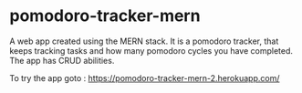 # pomodoro-tracker-mern
A web app created using the MERN stack. It is a pomodoro tracker, that keeps tracking tasks and how many pomodoro cycles you have completed. The app has CRUD abilities. 


To try the app goto : https://pomodoro-tracker-mern-2.herokuapp.com/
